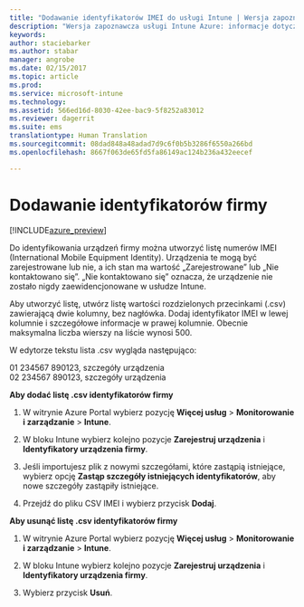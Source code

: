 ```yaml
---
title: "Dodawanie identyfikatorów IMEI do usługi Intune | Wersja zapoznawcza usługi Intune Azure | Dokumentacja firmy Microsoft"
description: "Wersja zapoznawcza usługi Intune Azure: informacje dotyczące dodawania identyfikatorów firmy (numerów IMEI) do usługi Microsoft Intune. "
keywords: 
author: staciebarker
ms.author: stabar
manager: angrobe
ms.date: 02/15/2017
ms.topic: article
ms.prod: 
ms.service: microsoft-intune
ms.technology: 
ms.assetid: 566ed16d-8030-42ee-bac9-5f8252a83012
ms.reviewer: dagerrit
ms.suite: ems
translationtype: Human Translation
ms.sourcegitcommit: 08dad848a48adad7d9c6f0b5b3286f6550a266bd
ms.openlocfilehash: 8667f063de65fd5fa86149ac124b236a432eecef

---
```


# <a name="add-corporate-identifiers"></a>Dodawanie identyfikatorów firmy

[!INCLUDE[azure_preview](../includes/azure_preview.md)]

Do identyfikowania urządzeń firmy można utworzyć listę numerów IMEI (International Mobile Equipment Identity). Urządzenia te mogą być zarejestrowane lub nie, a ich stan ma wartość „Zarejestrowane” lub „Nie kontaktowano się”. „Nie kontaktowano się” oznacza, że urządzenie nie zostało nigdy zaewidencjonowane w usłudze Intune.

Aby utworzyć listę, utwórz listę wartości rozdzielonych przecinkami (.csv) zawierającą dwie kolumny, bez nagłówka. Dodaj identyfikator IMEI w lewej kolumnie i szczegółowe informacje w prawej kolumnie. Obecnie maksymalna liczba wierszy na liście wynosi 500.

W edytorze tekstu lista .csv wygląda następująco:

01 234567 890123, szczegóły urządzenia</br>
02 234567 890123, szczegóły urządzenia

**Aby dodać listę .csv identyfikatorów firmy**

1. W witrynie Azure Portal wybierz pozycję **Więcej usług** > **Monitorowanie i zarządzanie** > **Intune**.

2. W bloku Intune wybierz kolejno pozycje **Zarejestruj urządzenia** i **Identyfikatory urządzenia firmy**.

3. Jeśli importujesz plik z nowymi szczegółami, które zastąpią istniejące, wybierz opcję **Zastąp szczegóły istniejących identyfikatorów**, aby nowe szczegóły zastąpiły istniejące.

4. Przejdź do pliku CSV IMEI i wybierz przycisk **Dodaj**.

**Aby usunąć listę .csv identyfikatorów firmy**

1. W witrynie Azure Portal wybierz pozycję **Więcej usług** > **Monitorowanie i zarządzanie** > **Intune**.

2. W bloku Intune wybierz kolejno pozycje **Zarejestruj urządzenia** i **Identyfikatory urządzenia firmy**.

3. Wybierz przycisk **Usuń**.



<!--HONumber=Feb17_HO3-->


